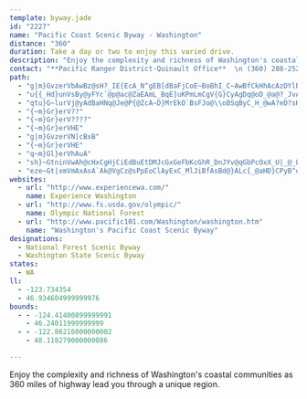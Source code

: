 ```yaml
---
template: byway.jade
id: "2227"
name: "Pacific Coast Scenic Byway - Washington"
distance: "360"
duration: Take a day or two to enjoy this varied drive.
description: "Enjoy the complexity and richness of Washington's coastal communities as 360 miles of highway lead you through a unique region."
contact: "**Pacific Ranger District-Quinault Office**  \n (360) 288-2525  \n (360) 288-2525  \n\n"
path: 
  - "g|m}GvzerVbAwBz@sH?_IE{EcA_N^gEB[dBaFjCoE~BoBhI_C~AwBfCkHhAcAzDYlB`@fDDpFcBpDkCdEaAfBMpDr@hK`E~@JbFFpBu@XS`CcBjCcB`J}FbDaApEJhGz@tDRlDRzG`@xr@wArD{@hJmD|@SpGuAhIi@hQs@bCM@?dJeClT{FtCqA~D}FlGkI`FkGhGsH~AuA~Bs@tBAbBTnCnBvBvBdCrB|Ap@bBN`Ee@tD_AdDiAxBK~AZbCbB|CbEdB`C~CnBr@T`Cl@|FDbFm@lDiApAg@lKqBtBEbBRpBt@hBtAhKdJtYzTzAhAzAtA~EpCfGvApVzAdCl@~GrDbKxCbPX~BQxCU`JsA~AMzBBjC`A|DbB`A`@zDRdDWpEc@t@?tDtAlAhBrEzJjAxDvDdIxEhL`AxCpAjC~AtAfA`@~PbCvPjChBhBpA|BfEbHtM~ThAjBza@vg@vJnKtFdDrBXhUPxBYbBm@fBwAtBkB|C}FhB}Gx@aIjAaIlCqEhCk@hCBtCv@hBxBxDjDdDhAbF?f@[dAE~@EbEMpIl@bH^lBf@hLL~LkCtIRtC`ChCvBhVjSnYzUlQ~NrLxJlKvFpEr@zC@lDg@tDoApAEV[NK|@o@^?pE{Ar]qL|Bq@XIl@O|@Sf@UbEoBtDsAbC}@fAw@zTiNnCgBxTwMbAHvBJbJzEtAzArGrJfCbBvBDfBiAzCmFfGuF~CoAhEDbCo@lCyEzB}GpBqB~@YbGSpIz@rUrJFBhDbAtQx@VYxA]dFeDtBkB`A{@vB}AhA{@rEeDpGyAv@IrD[~FoAzBGt@RdChBfFjBvBzApAbBr@ZRJhB?pA}AhAyDb@u@~@aBpEsC~Ag@lFe@pBWjC_@lCi@pCy@vAm@r@c@rAiAtAoA`AqAbD{F|AsCpA_CjBiDDIXc@~BwAzC}ClGmEpBG~FElE?tD@lGBlB?|@n@LJZr@H^bBpIf@jC`@nBpD~QZxE@j@XhKCnFaAjDcAtBmA`C_CxEuBbCaBrCkAnBgClE{@hBMxD?dDZxCdBlFjGfQfBpDj@lAnEjJv@`Bb@j@lJjMvD`GxCvEtCpEr@`BXb@lBbE~AfD|@fCdB~EnB`KBL`Ltk@dArFTfAlBdPjArJTlAnApGlCfJ`CjIl@`AlCnGz@nArAjDL^JTlA|BXl@^r@Zn@fDbGVd@?`@lAvBx@hCZZPl@^tAd@fE@z@B`CB|BBvAI~BQxF[fC{BrRYz@o@jE{BzOkBvEINgBxDcCdDuAhAiA`AsAz@cEnAc@f@mA^iCdCcCpC_MpNm@^kVbSMN}E|Ei@f@{DhDeCtBcRfRgAlAIJuIvIGHkIpIcKlKwExEcAx@oKzKuZjZsDpDcChDiBfEg@dDWzFRhFB^t@lFl@vBlIvRhO~`@hApCl_@d~@jOrZ`DrGpB~Dl@pDWxEqDjNw@tFa@hKAHPbHlA|FhBrExClFtC`Jv@dEr@|BRn@vBdEtAnAlD|A^Zz@r@t@tAl@jDt@dTZdDLfEx@vI^hAhCnQ~@bS~@bc@f@rF\\jAd@fBlB~CvEpCf@DlDjBp@^vFbHtBbBlBz@`@CrBIlCeDhF_EfDgA~J[jEt@xF`A~ERjAEnFDtBBfB\\r@^jF`@rPpBxC?rAQrD}AvCkBlCm@zJuApCMB?~Bs@f@C`Ek@zJQf_@hHv^vHjBFnUpEF@hHhApFfA|DNtHV~FWlEw@xCqAvBsAhDwDbCmDrD{GhJoO|BuD`BqBtCqD~@s@`@c@`AQf@?zBXbBR|GpB|Af@~rAp_@t@XhCL~JiBPSnE}@jX{Gvb@kFxBUbTy@vPf@pR|BpDRtGSzFcBbEgFVKtOyP`mAkjAlc@}`@\\WtEqDrBw@l@s@bCo@vMyEzGmApTcC~@SfJiBvDSFShUwCLSfFe@RSnAKhBMvDcAzDYtFmAtA?rCm@bIiAZQtDc@ZCPSlA?lGoAlIm@b^ElKEl@?bFHhIJ|GJvg@l@~@@fGj@pALxAb@lGbA~APlLnAzI`A\\DhBf@~Gn@zC?fHwBlA_@hEa@ze@s@xHn@hDr@lCm@zSiN^_@tKyKdDiCxFsDh@s@bCaAhC{Af@?zG_DlTqEzIsEnFiEvGyHvCcC~Cu@l_@UtKmAbJqDdKaEfImEzAaBb_@ep@pOiXlDyEfC}BlT?tAzA^hBUpJHnAlCnHf@dDLfMh@zH^hAfA`G?fGdAbVCnMc@xHaC`]c@|BiBbCy@f@eAhBgFnOm@dD_B|OwBzG?l@[pC^z`@h@zMpA`FfAnBVz@dD~BvTfRlCzCZ|Pc@dEqBzF{@zFWvDDzGX|Ah@`B~DxGpBbDhBzCp@vB~A`AxGtAvGnCfDn@rFXtKbJlEzFtFvJzA`Fz@xEf@rLdEtTt@bBb@^pEz@zAtApEfGlDnAvLGtHrDzAXbIDzALfHGvB`@xBzAz@|BB~EcDvU_@tOh@hGfBdL~AzF^^vARxGiBdLa@fGm@hIYbGXpM|B~FLrInB~@M~A{@bFeFtBuAvEuAbGJbAbBJh@|@pFhAlAtDZ~ASlB{@pC?~HrE~Aa@lIkJpCiBbCw@|Bo@xFEHAdDh@bc@~G~BZl@RtlAjSpQzCh@JLBbBnBzA|Cd@`BxCdKhA|BbHrFpE~EdBvD|@jK`BvI~@nB~ApCbDnCxBfAj@Xx@`@bFtAvBRlAl@jAl@vBhCfEnGdDjEtI`Ih@FPLx@f@z@j@hBbBtAzBdBzGl@lFp@`GpDj`@D~Qo@r`AErG[rX?bDa@bsBIlg@C`QAzCCxIApJA|AErOG`RDjSWr]CbE?hD~@ElCDtG?vB?jCZhDMlBLtCJzBERCh@GdBSvGqBlAsAhVov@Ng@~AcCjGwCfGuCtG?lE`AfAHR@x@P~AZrPs@JaHKkDDwCD}DLkEGmEB}DMyD[qEcCeDuCsFm@uBCM{@aHiBcIuB{FgA{CmBqCiF_F}GoEsGiEmBuB{AiDGOqB_GuIi^qIy]m@qE?uB@_B@yHlA}Cb@{AhDoLp@cC`@{@jOae@jZq_AhAiCvLk_@`Uyr@hAuCfHkJ~C}BnCuA`Ae@z@Mv@g@^K\\KbI_C`@K?SZ?VIfAWJS~@KLShGoAZY^ExMaF~NuIzEyEBYZMb\\m[p@g@BSrJaH~E_Fd@YRSdC}AjCaBhBs@^YzCsAlE}ALGhAi@nAk@v@YPIRIdGcCl@_@l@_@l@a@l@a@p@s@zA_BPQtD}D~BmAhB{ApBcBzB}BP?~BiDl@YpDyEBa@lAuAnA}AzBkC|AkBrAoBnEsGVc@b@q@f@_AhB_DxBiHxBqF^}@`CeGJMrEaIhCqDbN_PHIpN_N~CiBbF{AjE}Br@_@hC}C~AyDfByFv@kElIaVfBwDrEoIhNsTp@oBZoBZiP^yG~Eo]tEeb@lAiYr@yPBe@vDsc@b@gFhAkRCyEXgAp@m@v@MjBy@"
  - "u{{_Hd}unVsBy@yFYc`@p@ac@ZaEAmL_BqE]uKPmLmCgV{G}CyAgDq@oD_@a@?_JvAmCn@iBTyExAqC`@oCj@sNF}BK{AUs@]yBmB_AgA}BsDiCgDmEmHaGeIaA{@gAs@_EcBcJmEaIcDoFkC{LgIoMyFwAa@{@Wu@EaDHeB]kB_AmAmAwA_AoA_@wCOyCFqFMsDZoAG}@c@mEgEeDoBcA]yE{@cDkAq@My@D}Dt@iAGoFeCcIg@{Cs@}QgHgHkHaFiKaC_EgCgCsA_@gCFg@MyJoIiHeEqDcCe@ImCAc@KoCyAs@MkHK}Ee@oCs@cE}AcF{C{HiFkPoMaBcA{@[kDi@yFOiBYoAcAm@{@sHgNy@_AiAs@]MeAC{CX{Bi@gAOoAPiF~A}@?u@SiAyA{HaRiA_Ci@a@_A_@qG_@u@ScAs@yDsFcBkBi@Uw@OcH[_AO_A[aBsAcGgGe@W}@KmAViGrDyClA}Ch@wC@sDSsFk@sBg@wAkA{AyC{@eA}AMwAXuAv@gC|C}@bBuAlDeBzB]VqAXm@KyB{@c@i@i@gAe@sBGkDN{Bf@oDh@uAj@gAvCmD~@gB^yALyA?sBCw@e@sDwEcUiAmDo@mAiBmCkFuGqNaNmByBmXq]}FcI_AcAy@m@sBgAwD?_BQsCmAwCaCuLkLiCiD}AeDkAmDyAgG]eA_ByC_OuQcBaBeBk@wB[yBk@sAs@iRkVeR}TeGmFkUgWmCyE}GiNiA{AmAeAaAs@uCy@_H?sMd@eACuCm@yCgAiIqFiI{D_Dy@aKmBsAk@eAs@gGoGgA}@uAg@_NgCqH_CmUkFuDaAwBY{OYm@S_Am@y@kAsFyLmBoC}EsFaFeI_BgBcC{@{@KgEeAqEoBsG}DcBs@oB_@gCGwBRcGrA_GlBwCrAwEjAqXzHo@DoAQoAaAw@{Be@kDmAoO{@gU[wGKk@q@_DkD{IwLgRgC{EqAsB}@{@cF_Do@s@}C_F_AuCqAsCyFmJ_ByC}BqDkGoGmGyDiAoAyA_CsByBi@]_Ca@cCs@yBYwEcAiCu@oAs@{QaQ_WoRaIcFyB}@mF{A}F_AcDmAqGiCePqIgBkC_DuGwEkI}HaLwCmDgJuD{B_BaCgC}CeCoMuIyCmA_Aw@uDgBcI{BkKQsC^oBWwB{AyB_AgG_FqGaGoP}L_Ak@_AYcDWyBg@cAk@wEmEm@u@{BkEmB{E_AgEe@_HYsBm@mB_D_Gg@gB[sBOgBO_Hc@oGoAmIsBaKu@wBsAuBgQwS{@qAi@mAi@kCuBeUc@qB_A_Ao@Eu@Xw@p@}ApB_A`BeApCs@bAc@Vk@?i@Y_@m@W}@EoBL_Dd@sD@wAEcDH}DUqDgDmRiA{H_D_HwBcGs@kA{AyAiAm@aXmJ_Aa@oA_Au^q[kFeEeCy@}PmAeBYyAe@aCyAmUgRoAuAuAwBsBuGUe@{GeVi@qA_@g@_@_@oAk@yQoBmDcAyC{AsB_BmBsB_B{By@wAiBkEaJ_XwIw^m@gByAgCmAmAaAw@{HaFsB}@qG{A{@_@mAaA_AeAs@sAqGaQoAaCoAeBsBuBkMsKsB_BcCgAsB_@iB@o`@rD{DJqBEuFs@kd@uJaEkAii@{KsAKcB?cC\\mH~AiBFmAKiA_@eAm@{A{AkR{TiLoM_DmCcEyBsEyA{|@uPmF]sUY{BMgC[mEkAmAe@y@Mec@{OgDgBaOuLaDiBo@Oo@EmALiA`@i@d@iAhBoB`Fo@`AmBxBgDtCkApB}BnJcCjFgEtFcBfBuBhB}DlCcChD_AlBsBxHs@dB_C`EqGpD_d@bQsEnAaVbDcG`AiBp@sBfAyAjAsAtAsDdFkGtJyArC_AzBiAdDe@dBcAzEcA`IUfCOfEIpEHzi@CpAKfAq@`Cg@~@mAjAmHtC}FrEaCb@yGRyAN{Aj@aAbAuAzBgMnXoBzC_Az@wAv@{A\\}A@_B]yAs@s@g@iFgFiA_A}A{@kQsFiLqHiDuAkCk@oJeAwCs@oAm@sA_AuEkEuA}@eMkFmBaAqI_DsCyAkAkAoAaBeEaHqw@o_AwByCy@{Ao@_Bc@aB}BaLiFuUe@eDmDql@y@sJmCwW_@yEEmCCwPI_EQy@Wq@u@uA}AkAkA_@aCGoEJo@t@sCdBmAfAoB|Bai@vt@}BzBuA~@yAd@cBRiQlA_t@|FqIf@iBD}@I_AYqOaFo]oMqGaEch@e_@cB}@iBm@yd@yHmFs@cQMiw@BaDKsBe@kBgA_A_AmYc_@sAuAsAeAyBiA}Cg@eBAmDl@eOxEaCfA}E`DsHlEgZnSmB`BcBpBe]~c@iCzCyApAsAx@eP~F_K`DuD~@gETyBI}a@wEyRmBoc@uA}LeAe[}@eBJmA\\gKfFsBz@qBl@uCJuHe@mD_@{Ag@}@e@kLuI_DsBsBeA}Aa@uBQic@a@kGW_AS}As@oFsDqAk@sA_@{BKiCVa[tF}QxCeEP_JEyDZ{C|@yXhKwAVoBFgBQsHgC_B[cCEyARwAj@iAx@kBtBg@~@u@pBoChJi@fAcA|AiB`BsAl@qBh@eA@_BQ_Ba@s@_@cBsAie@ej@qBgCqAaC}@sBmAeE{Pqz@_CuJeBqEwBoDqAyA_CqB_CoAcEmAmc@wKcEu@sCWmEDiCXal@lKaHpBu\\bL{B~@kCrAeBzAqIzIea@xg@}@|A_CfF}A`EoAxDs@dDyAzKgHbo@{Kp}@eRn_B{G|h@u@~II`GIz|FHpB^`FpGrZtHt\\pAtDvAfCtAjBx@p@pG~Db}@hm@|TpQrCvCtKtJhBrAbDxApJlC|DrCh@r@rBfEzJzY~@lDl@tDP~BD~DAhAc@~Di@vCi@rBwCvGuAdCsBlCqI~HgE`FyDdGcH~Loa@nv@kMfU}AfBwB~AyBnAuBp@cBVaWIqCVq@R_CdAsAlAyAdB}j@l_A}D~HiKrZuBpDmB~AcCrAaM`EqBjB{A`CiEdIwW`j@sBzEyA~DcCvHkBpH_EnQwIrb@}CpPiB`OoB`SmAbNcBd[u@hTc@`Se@`dBIzm@OlVDtPOpOYrJoAvRgAtMaAxKsA|KcAnMsCpc@yDfk@mCvYsAnPoBpSaEdg@yHj{@S`CChByi@pmGcBjVkM`zBsChh@GTi@zIwPh}C_AtOgAhVgCna@O`MErk@GrGIhV?jZmA`OcE`a@wGbu@i@rFYxBa@pBgDvLwEfNyBlEeKvOIb@wIpMy@dBi@xBO`AG~BJ~Cl@tCp@lBnNjQx@|A~@jFDrDK~AYfBcArCu@fAiBdBcARsAPmBKwH_C}@GqCd@}@l@cAxAo@rAu@fFCxAb@jEhDbLrQ~g@z@lDb@lDC|YLvN~@nVEtKi@`L]~DoCzd@sD~g@}@|Q{@xG}@zDyJ~ZiHfVw_@rnAmCpJ}C`JsCrJfZtWnArAzI|H|IrHrArAzIrHbAxATp@\\bBFhAEzAcArKuAvQEfBDzEvEbeAbEp{@lBdd@fFfdAnHzcBzBhd@vIlnBd@jHbAhLxCbTfDnQfB~Hj@zBbC~Hp@hB\\j@`]xbAhL~[nA~Cx@~AhBjBbAj@hAb@t@DxAGlB_@rD{Cv@e@lAk@jBe@nBAbEL|B\\d@Z|@pAh@xA|BzH~AxDzChFfDxD`IxF|CfC|DrCvFrElDxDxBfDvHtPlB`Jz@zBr@~@z@x@fBl@|ADrEg@hCCr@PtBfApAxA^dADlA_Bnb@YrPH|D`@nHl@xEn@nDbD~NdAtFh@`FV~EJ~C?xDKnEm@xIcXnxBwIbu@iD~UqCfVe@bGaHdyC]bU_A`\\sB`~@e@zFcB`IoEjRmAhEcC|Gy@`DOnAY`COlBTbSOrC_AfGoAtNuAtIq@|CiAnCoBrBuE~B_D~@eBx@s@l@yCrDyAfC}@xBsAdGcGxa@wAbIoBrO}Ep]YbDOdI^nIbAxGh@~B|BrGdAtBrDjDhO|K~@x@lBpCh@`Aj@~Bb@lCjAbSVjAbC`Ij@fCX~An@zGXlFAdBm@zL?rAXnHRfHp@|DnAfDtCzFdBrFXxAb@nECxKNhBvBfO^vDSzD{ArFMrDb@`EZ`BrBzGxAlDpKxO`G`ElBD|Dk@d@?vDvB~CxBhDpDfCvB`IpBpFq@rCeApAF|Ax@rBnCh@fAfExErCzBx@lBxAfKt@lBhBjAjCjALT\\jDNfEKfFZrDb@~BlFhJxBlCr@dBt@lCb@dCP|DLrGXdB|AdEdClBnDtAjCj@dAdAxOns@oA|v@IjBWrBSx@]z@cDdGc@lAUlAIjA@xGEtB_AvCOrDo@nH_ArE]lCUx@KdAZtDR~E?`B[jG@lAhAzLc@zHD~FRzAbBxFN`BBpAIn@m@~CE|@Z`FV~@x@rA~@x@vEfCdAjB|@bHd@jBVlD?x@Gj@gB|Ha@bCSfDEzB?fHDfBHpA|AzFJxAoAtKSfDApECl@u@dEq@fCAjC_BhH}CtSiBlEsAlFYhCIdDBlFTdEClBGtAq@dD_@fAe@v@cClCcExB_AzBs@dDe@lF?xANtDCrAyArDyAjCgBrAq@v@o@`BcCjA_Al@mBrDw@lCKfBhAtYOzFc@fG{@fC}@jAWl@w@dDi@nF_@zBMb@yAlC_@~AKnBHpDGxCEj@{@nE@lEEp@]~Bg@fBYtFi@rDsCfKkA`CkBxCmGbNsFrIwAvCmA|C_BfFuAjHuFd^}Kpq@cAxK[zJ[lf@g@|ZCzFo@rJaA`GyBzHaCxFsOjUuArFu@`J@pCTzDn@rEpAxGrEdTrBxInA|G|CrNxBzO\\lGPnGBnHPpF?fE`Azr@~BxfAx@hu@b@hTz@|v@r@~^r@zm@bB~|@d@v[HnNn@b^~@zo@|ClnBr@nVfYtpCfFfe@~BhVbChRXjDXxEd@vNChWHxXHtbAyCtlDo@lm@m@hXmIz_DsCriAi@|PaTplDqArUwGvfAw@zNOzIBtIH~E|@bZt@pQxHfzAxApTb@fDrAtH|AxFd@rAxBjD~PbLlBfBdMfQhDzGrAdDlCtJvGxY~Hnb@bAvHr@dEd@xDVxC?zHgC~}@UdFy@nMWxBqAnIs@fGKjDTzHTjCZ|Av@pD^jArT`f@fEfKdOnc@hBdGpD`K`CfGtElJrEnIrCrDdf@~h@bD`EzFxFpFzD|ExAfFx@jDXtDj@d`@vMbEpAdCXfEF`HY|CV`J~CxCh@jGXjCS`FmAfDaBdHeEdCs@dAGvF?jrAtBjHVtDj@`Cl@lDrA|ErBtI`DxGrCvD`CdBbBxAlBlArB`M|W|D`GfDlDhD~BfD`BxAj@fFx@fq@lBdHJxFg@hFoB`CyArC{BtAuAjCkDxAaCnf@ykAvDyE|CsBtEqBvAGlhAXzDV`Bj@zB|AvAvB|ArDdPts@bSv~@x@hCtAhBtHtHd@RbAXhFl@rCDbB[tM_M`_Ak}@|CmDlHsJlAo@tAYdIOzAYlA[jJwFx@s@n@eAb@}@nAeEx@_BbAy@hDqBfDgEr@i@jC}@hAy@hDaH|BmCpFsFbU{KnAgAvAwBz@{B`AuEvA{Kb@qEHgFUq|@Nk_@OyF?y@ZeDd@mBv@oBtAmBhAw@bAWx@GlBLbC|@bBlAxAr@nBp@pCf@~@?jCKbASnCeA`CuA|h@i`@xMqNjAqBnB_EpF_LvAkDlAsB|BkD|BoCjAeB~AyDrCcIj@sA~@wAhBkAlAUtA?pEf@rCMd@MlQyIlFsClCgBbJqJpBcCxAeCrBeFhAuDh@eC^uBxAmN`@aC\\gAx@}Ah@k@n@a@lAe@nBSxAa@tAw@`AmAj@qA\\gBJgE_BeKEiA?gDTmEbA_IfDwTfAgE`BgE~AgFx@wDZgCbRatBr@eGb@}B~@yDt@yArAyAnr@qi@~A{@~@_@zHsAtAs@x@s@n@w@|AkC|Pa\\hAqCbG}Ph@mAjA_BbBqA|Ao@pGkBnIyB|AWdCBnKrBlDd@vB?rAWrEeBtz@a_@rDmBj@w@n@mAbAaDl@qCJyA?uAS}BOk@Uu@i@mAc@i@{@s@kBs@eAm@i@s@c@wAKoA?}@F{@TkATa@h@q@n@]b@Gd@?r@P~CfCbA^b@?tAa@bD_ChAm@lB_@xB@bBX|W`L~@X`FVvl@_Bn@K`C_@n@Y`OsIhBa@|ACrCbArDhBlVrMnA~A|@zC^jBNtBJhCXxPRjF~Bz`@BrBC|B_@dCgEpP_BxFo@zCSpEB`Cn@lIl@rCt@fBnD~FfBnBx@h@bUzJz@f@vAlArJzNtDfGhAzBh@vA~@lDdMdw@nAbG~@`Dd_@ljAlAfC~Ula@tItNnBjCfDjClJ`EzBn@nF|@|Ad@fJzDbD~BjA~AdCtEnBxHh@hFz@tORjARdA`@`AxBdDbBfE^~AzExXj@|BjEbKrf@|gApGdOn@~Bd@fDN~CBjB_@fY?~BNvBp@rBdFlHhBzD`AfE\\`DRrGj@z[\\tDd@lBr@lAfEpFpA`ChLhPn@xA\\lCKtHP|BZzBh@xBx@jBbIfJnJnJrAdBt@zA~Jda@X`BLpALlDOnJ@lCVpDTrAh@~Bn`@jbAr@hAxArAxBt@r@BtAOhBy@vEqCh@a@d@q@fBaEn@w@t@YbABb@JdAz@|@zBtApFr@xBh@j@h@XnAFnAQ`UuHrBg@dkAaKhC]pBk@bCiAxCkBnCaC|C}DxCuEvAyAxBm@lEs@~Bw@bc@kUpGgEbG{EzIsGpC}BtCaB|CkA`n@oPbAg@dAy@t@aApVi]xAgAbA_@jNy@jGQ|`@yBx_@uCtAStHsBb@W|@y@zBmDl@k@t@e@lBa@fKs@rBe@hAe@nR}KrCwA|@SdCW~NVrEEzh@mH~EaApGsBrjAyd@lBq@rBg@hCc@zZuGvbBy\\frDao@pJkBdCsAvBsChi@qzA~@sBnDmFjBkB~_@wZdCmAjBe@~AUvDQhDJjDzApNtHxCpAjOzHpDpA~A@lBEhBYjCy@bMyE`ImC~GsCfBgAv@q@p@s@bDgH|@oD`Kei@XaCNsBHeEWgE[qCe@cCs@eC_AsBoe@o|@aFoJmgA{qBiCsFcAeDu@aD{ZecBe@eFOoG@eDb@oI^{ClCgKx@mEp[wiDfL_qAdHsu@~Eyk@`BuP^eCpAmE`AmB|AyBt@u@tBeBr@]`KmCd@[`BcBj@{@f@kAZgAn@kEl@eS?mBd@yFb@yBx@_DjAoCfBmCrB_BbEgBfHcCr@_@nCyBnAaBf[of@|@oB`KeYd^_eAnQ{g@`AmD`@_Ch@gFh@_\\~@qI`Iac@bBgKrUcsA~Bq]LgEYcT@cBL{BX_C|EyUX}@nBmDxRaUlBuEhBgI`Jaf@vIgf@`Jie@~^opBfHma@~F{YtJwi@fTqxBz@cLBuAEqAg@yB_@mAwHaP_@gAUeA_@uCSwHD{IOiOKsBcCqVwDsb@uL_pA_CwXgDk]cEme@?wTi@gH?wABuA`@mEFcBFew@Ac_ATajBR}B`@cCbAsCh@_AbBkBdJoGhC}A`]qUnL{HrG{EbAkAbAeBrCoHjAsB~d@gj@xAkClAsEpF{_@NwA@yBWyFcDeVm@gGKoKJuXl@oEd@yBr@kBzAiCdC_F\\_Av@mDPgEQmIIaLDgBf@eDnAkDnAcBhAiAxP{IlD{AjCw@|ASbHMpm@fCjE?rf@eB|Wm@jn@sBjDG~Dl@xAj@hVbNhy@jf@hKtGlInExCxBhB|@~DfAlLzBlXrGx^dIfIrBrZtG~J`C~CnAnRvOfBfA^RjGbAxAl@~BjBrF|E~^bZbf@~`@hBxAbAf@XDzBA|d@eCvBaAdNyJtAe@|ABpPrEnCRtAInBOj@QdE_C|HmFxBs@fEa@hPk@|Hr@vDG`SqBjGShQx@lBR~TpFpERpdBxBfDE`Ly@rDKxt@a@~ANfXdGrB~@bGzDfBp@dB^vELd[_BhCLt@Pzo@bW`qBnz@tP|KbP~KnDlBfCx@hRxDbCn@rBdA~ArAhB`C|@bBpNd]zXds@xApGzKtx@j@zCfB`FxAfC~b@rh@fErFrFdGxBlB~BlAdElAxDPvCWnA[rD_Bj\\}SnS_MteAcr@jGsDbBuAjA}Ar@kA|AmEbBiHl_Bm|GpXqkA~DyOb@kAlAwBfBoBnZcQlCiArF{ArDeBrBsA|EaGhDkGpB}Cj@q@n@a@vAq@rA_@~AQjABtA`@tTnO~AdAr@VbC`@pKz@pEjArLrD~HdDpYjPxUtNzKdLlEtFvHlLvAxAtAtA~AjAlEfBzEb@jBOvCe@tAg@rDsB~I{FrDkBrCiAhBc@vEe@xQUbAFnAX~A~@lRvQhAp@rB^hAEtAe@hQiHxA_@~MkAlBBj@FlAf@jAjA^l@vD`JlR`g@r@pAtAdBx@r@jAd@vB`@fGp@rC?do@qIfGi@rB?v`@tAvAV|BlAjAlAfF`KbA`BfI~HrD~DlG`GrAfBrQv^rHbMrEnPdB~Gt@jBvQpVvBfC^^rBz@|D\\hc@jArACbAg@z@q@jGoH`Aw@d@Sf@G|C?z@K`BaAtCwBfFsCzJ{DlBSbSXjG@p@G|c@oJtN_CzLwDbFu@xB@pDh@nFzB|Cp@xA@|@M~DkAxMaF|PeFtAm@bBy@xJ{HdImFnDgAr`@yJpF{BjLwH~G}DtC}B~CyCdBaCtGoHz@y@bCyA`EsApIyBlWaIlBqAp@s@pAoB~@cCdD}Ov@yCv@gCzB_FfEmFfKiKl@eBPgBFkj@Ts@j@M|d@Jnb@Qt@x@vDfHhN_UnAqCvDmJn@sEFgDLae@TmLHkc@Bcx@Nom@@mhBVqA`AyAp`@kc@kQsc@kNq\\"
  - "qtu}G~lurVj@yAdBaHNq@Je@P{@ZcA~D}MrEkO`BsFJo@\\oBSqByC_H_@wA?eD?sK?}D?iB?mMMgHtDmG~DuIrDeHtD_IvCmEdDqENWhHqLxB{DhCsEdFwInBiDpC{DnDaHbBcDx@{@rCeDbB}B^MfC_DhCyCbCeDdCsCfC_DhFoGhBeCHM`CcDrAeBh@w@@Al@}@|@wAT]fIgM@ABGdA_BjFgIxKiPdFkMzB_IxBeNv@_Ez@eH|AaJpDgJzBgDvAeD~AmIxQ{a@tCmEfEeB"
  - "{~m}Gr}erV??"
  - "{~m}Gr}erV????"
  - "{~m}Gr}erVHE"
  - "g|m}GvzerVN]cBxB"
  - "{~m}Gr}erVHE"
  - "q~m}Gl}erVhAuA"
  - "sh}~GtninVwAh@cHxCgHjCiEdBuEtDMJcGxGeFbKcGhR_DnJYv@qGbPcOxX_U|_@_LhOcN`MwCzAmSjC_@DGZyEd@aBPuGp@kPhAeCPoCRy@F{XjCuCDYFwAXiJMiFy@gFw@aKcCeFmAaMoAeDVeKv@qJ|A{B^{G|AuBhAeC`AMJgL|IqAdB[R_FjG_G`J_FrGeHpGqB|@_@^c@h@[^qLnIoG|E}C`CmPjMmLrDuHjBmRjGcKpCsKzCCPcYhIiz@pVmCv@KRsB^c@FuGpBITuGpB{F~C{@j@qBrAk@bAwAdC_@lAgFxP_EzMq@vBu@dCcE`NkBdGsH~OiHfNoDbHiFlI_DbEqL|F_EvAIRcNhE_HhAqGMmEcB_D{@yGmCsKiEgBa@qXkL}GwCaJyDiLkGmEiDgFmDiCaDcF}EiG{EuOeJqSmHwFwCye@{V"
  - "eze~Gt|xmVmAxAsA`Ak@VgCz@sPpEoClAyExC_MlJiBfAsBd@}ALc[_@aHD}CPyB^oK`EuDjBqElC}DzC}ErEoBtBiJrLkAdBy@~A_AlBu@xBaAhDeA`G]rCKjCIlG|@hs@GxCUrCgEzXgId`@u@fCiAnCaKzP}A`DmA|Dq@tEW~De@pRXjb@JrDbBbV|@zOC|CUfHu@jGiBfIcB`EgC~E{CfDqBdBgElBwCt@iUxDsHdA}Cr@}FvCmFpFqCjFkBtFkF|SuBxHaErKsDlF}CbDiCvBwGjC}E`AqHDwY}BsXcEce@qFuKsCoCgAcC{BuD}DoEuDcCqAmE_BmDc@}BOwOB_O`@ye@|@kXX}_C~DcENcBRoCp@_MrF"
websites: 
  - url: "http://www.experiencewa.com/"
    name: Experience Washington
  - url: "http://www.fs.usda.gov/olympic/"
    name: Olympic National Forest
  - url: "http://www.pacific101.com/Washington/washington.htm"
    name: "Washington's Pacific Coast Scenic Byway"
designations: 
  - National Forest Scenic Byway
  - Washington State Scenic Byway
states: 
  - WA
ll: 
  - -123.734354
  - 46.934604999999976
bounds: 
  - - -124.41400899999991
    - 46.24011999999999
  - - -122.86216000000002
    - 48.118279000000086

---
```


Enjoy the complexity and richness of Washington's coastal communities as 360 miles of highway lead you through a unique region.